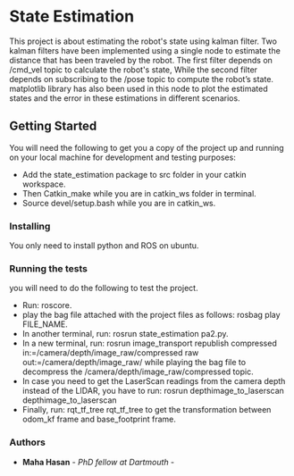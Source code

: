 # State Estimation

This project is about estimating the robot's state using kalman filter. Two kalman filters have been implemented using a single node to estimate the distance that has been traveled by the robot. The first filter depends on /cmd_vel topic to calculate the robot's state, While the second filter depends on subscribing to the /pose topic to compute the robot’s state. matplotlib library has also been used in this node to plot the estimated states and the error in these estimations in different scenarios.

## Getting Started

You will need the following to get you a copy of the project up and running on your local machine for development and testing purposes:

* Add the state_estimation package to src folder in your catkin workspace.
* Then Catkin_make while you are in catkin_ws folder in terminal. 
* Source devel/setup.bash while you are in catkin_ws.

### Installing

You only need to install python and ROS on ubuntu.

### Running the tests

you will need to do the following to test the project.

* Run: roscore.
* play the bag file attached with the project files as follows: rosbag play FILE_NAME.
* In another terminal, run: rosrun state_estimation pa2.py.
* In a new terminal, run: rosrun image_transport republish compressed in:=/camera/depth/image_raw/compressed raw out:=/camera/depth/image_raw/ while playing the bag file to decompress the /camera/depth/image_raw/compressed topic.
* In case you need to get the LaserScan readings from the camera depth instead of the LIDAR, you have to run: rosrun depthimage_to_laserscan depthimage_to_laserscan
* Finally, run: rqt_tf_tree rqt_tf_tree to get the transformation between odom_kf frame and base_footprint frame.

### Authors

* **Maha Hasan** - *PhD fellow at Dartmouth* -

